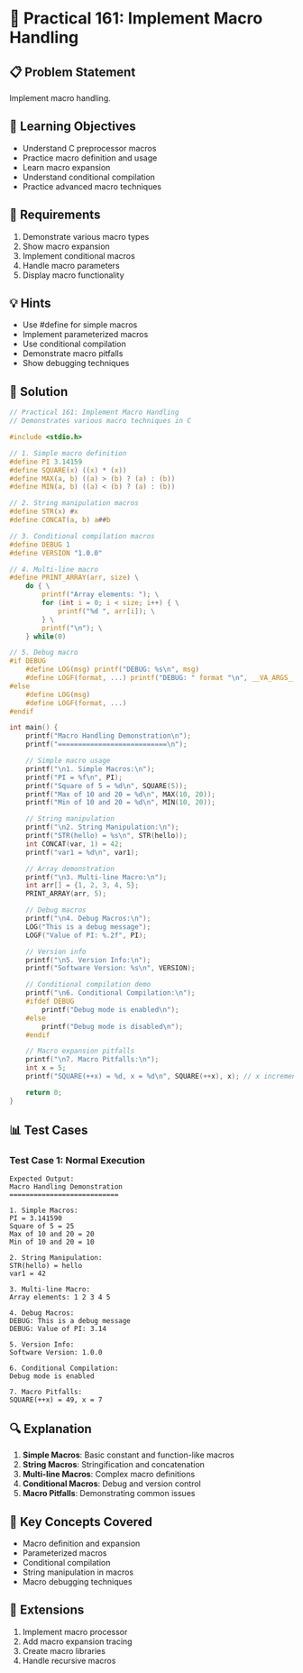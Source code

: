 # 🎯 Practical 161: Implement Macro Handling

## 📋 Problem Statement

Implement macro handling.

## 🎯 Learning Objectives

- Understand C preprocessor macros
- Practice macro definition and usage
- Learn macro expansion
- Understand conditional compilation
- Practice advanced macro techniques

## 📝 Requirements

1. Demonstrate various macro types
2. Show macro expansion
3. Implement conditional macros
4. Handle macro parameters
5. Display macro functionality

## 💡 Hints

- Use #define for simple macros
- Implement parameterized macros
- Use conditional compilation
- Demonstrate macro pitfalls
- Show debugging techniques

## 🔧 Solution

```c
// Practical 161: Implement Macro Handling
// Demonstrates various macro techniques in C

#include <stdio.h>

// 1. Simple macro definition
#define PI 3.14159
#define SQUARE(x) ((x) * (x))
#define MAX(a, b) ((a) > (b) ? (a) : (b))
#define MIN(a, b) ((a) < (b) ? (a) : (b))

// 2. String manipulation macros
#define STR(x) #x
#define CONCAT(a, b) a##b

// 3. Conditional compilation macros
#define DEBUG 1
#define VERSION "1.0.0"

// 4. Multi-line macro
#define PRINT_ARRAY(arr, size) \
    do { \
        printf("Array elements: "); \
        for (int i = 0; i < size; i++) { \
            printf("%d ", arr[i]); \
        } \
        printf("\n"); \
    } while(0)

// 5. Debug macro
#if DEBUG
    #define LOG(msg) printf("DEBUG: %s\n", msg)
    #define LOGF(format, ...) printf("DEBUG: " format "\n", __VA_ARGS__)
#else
    #define LOG(msg)
    #define LOGF(format, ...)
#endif

int main() {
    printf("Macro Handling Demonstration\n");
    printf("===========================\n");

    // Simple macro usage
    printf("\n1. Simple Macros:\n");
    printf("PI = %f\n", PI);
    printf("Square of 5 = %d\n", SQUARE(5));
    printf("Max of 10 and 20 = %d\n", MAX(10, 20));
    printf("Min of 10 and 20 = %d\n", MIN(10, 20));

    // String manipulation
    printf("\n2. String Manipulation:\n");
    printf("STR(hello) = %s\n", STR(hello));
    int CONCAT(var, 1) = 42;
    printf("var1 = %d\n", var1);

    // Array demonstration
    printf("\n3. Multi-line Macro:\n");
    int arr[] = {1, 2, 3, 4, 5};
    PRINT_ARRAY(arr, 5);

    // Debug macros
    printf("\n4. Debug Macros:\n");
    LOG("This is a debug message");
    LOGF("Value of PI: %.2f", PI);

    // Version info
    printf("\n5. Version Info:\n");
    printf("Software Version: %s\n", VERSION);

    // Conditional compilation demo
    printf("\n6. Conditional Compilation:\n");
    #ifdef DEBUG
        printf("Debug mode is enabled\n");
    #else
        printf("Debug mode is disabled\n");
    #endif

    // Macro expansion pitfalls
    printf("\n7. Macro Pitfalls:\n");
    int x = 5;
    printf("SQUARE(++x) = %d, x = %d\n", SQUARE(++x), x); // x incremented twice!

    return 0;
}
```

## 📊 Test Cases

### Test Case 1: Normal Execution
```
Expected Output:
Macro Handling Demonstration
===========================

1. Simple Macros:
PI = 3.141590
Square of 5 = 25
Max of 10 and 20 = 20
Min of 10 and 20 = 10

2. String Manipulation:
STR(hello) = hello
var1 = 42

3. Multi-line Macro:
Array elements: 1 2 3 4 5

4. Debug Macros:
DEBUG: This is a debug message
DEBUG: Value of PI: 3.14

5. Version Info:
Software Version: 1.0.0

6. Conditional Compilation:
Debug mode is enabled

7. Macro Pitfalls:
SQUARE(++x) = 49, x = 7
```

## 🔍 Explanation

1. **Simple Macros**: Basic constant and function-like macros
2. **String Macros**: Stringification and concatenation
3. **Multi-line Macros**: Complex macro definitions
4. **Conditional Macros**: Debug and version control
5. **Macro Pitfalls**: Demonstrating common issues

## 🎯 Key Concepts Covered

- Macro definition and expansion
- Parameterized macros
- Conditional compilation
- String manipulation in macros
- Macro debugging techniques

## 🚀 Extensions

1. Implement macro processor
2. Add macro expansion tracing
3. Create macro libraries
4. Handle recursive macros